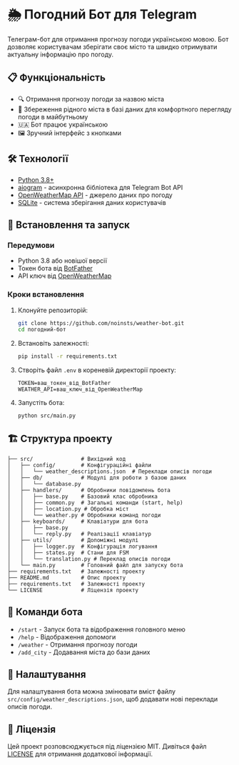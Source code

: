# 🌦️ Погодний Бот для Telegram

Телеграм-бот для отримання прогнозу погоди українською мовою. Бот дозволяє користувачам зберігати своє місто та швидко отримувати актуальну інформацію про погоду.

## 📋 Функціональність

- 🔍 Отримання прогнозу погоди за назвою міста
- 💾 Збереження рідного міста в базі даних для комфортного перегляду погоди в майбутньому
- 🇺🇦 Бот працює українською
- 🖼️ Зручний інтерфейс з кнопками

## 🛠️ Технології

- [Python 3.8+](https://python.org/)
- [aiogram](https://github.com/aiogram/aiogram) - асинхронна бібліотека для Telegram Bot API
- [OpenWeatherMap API](https://openweathermap.org/api) - джерело даних про погоду
- [SQLite](https://docs.python.org/3.12/library/sqlite3.html) - система зберігання даних користувачів

## 🚀 Встановлення та запуск

### Передумови

- Python 3.8 або новішої версії
- Токен бота від [BotFather](https://t.me/BotFather)
- API ключ від [OpenWeatherMap](https://openweathermap.org/api)

### Кроки встановлення

1. Клонуйте репозиторій:
   ```bash
   git clone https://github.com/noinsts/weather-bot.git
   cd погодний-бот
   ```

2. Встановіть залежності:
   ```bash
   pip install -r requirements.txt
   ```

3. Створіть файл `.env` в кореневій директорії проекту:
   ```
   TOKEN=ваш_токен_від_BotFather
   WEATHER_API=ваш_ключ_від_OpenWeatherMap
   ```

4. Запустіть бота:
   ```bash
   python src/main.py
   ```

## 🏗️ Структура проекту

```
├── src/               # Вихідний код
│   ├── config/        # Конфігураційні файли
│   │   └── weather_descriptions.json  # Переклади описів погоди
│   ├── db/            # Модулі для роботи з базою даних
│   │   └── database.py
│   ├── handlers/      # Обробники повідомлень бота
│   │   ├── base.py    # Базовий клас обробника
│   │   ├── common.py  # Загальні команди (start, help)
│   │   ├── location.py # Обробка міст
│   │   └── weather.py # Обробники команд погоди
│   ├── keyboards/     # Клавіатури для бота
│   │   ├── base.py
│   │   └── reply.py   # Реалізації клавіатур
│   ├── utils/         # Допоміжні модулі
│   │   ├── logger.py  # Конфігурація логування
│   │   ├── states.py  # Стани для FSM
│   │   └── translation.py # Переклад описів погоди
│   └── main.py        # Головний файл для запуску бота
├── requirements.txt   # Залежності проекту
├── README.md          # Опис проекту
├── requirements.txt   # Залежності проекту
└── LICENSE            # Ліцензія проекту
```

## 🤖 Команди бота

- `/start` - Запуск бота та відображення головного меню
- `/help` - Відображення допомоги
- `/weather` - Отримання прогнозу погоди
- `/add_city` - Додавання міста до бази даних

## 🔧 Налаштування

Для налаштування бота можна змінювати вміст файлу `src/config/weather_descriptions.json`, щоб додавати нові переклади описів погоди.

## 📜 Ліцензія

Цей проект розповсюджується під ліцензією MIT. Дивіться файл [LICENSE](LICENSE) для отримання додаткової інформації.